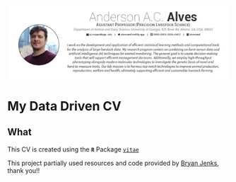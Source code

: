 [![](CV-master/img/preview2.JPG)](https://github.com/alvesand/CV/blob/main/CV-master/CV.pdf)

# My Data Driven CV

## What

This CV is created using the **`R`** Package [`vitae`](https://github.com/mitchelloharawild/vitae)

This project partially used resources and code provided by [Bryan Jenks](https://github.com/tallguyjenks/CV), thank you!!

